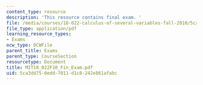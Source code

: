 ```yaml
---
content_type: resource
description: 'This resource contains final exam. '
file: /media/courses/18-022-calculus-of-several-variables-fall-2010/5ca3dd750edd7011d1c8242e861afabc_MIT18_022F10_Fin_Exam.pdf
file_type: application/pdf
learning_resource_types:
- Exams
ocw_type: OCWFile
parent_title: Exams
parent_type: CourseSection
resourcetype: Document
title: MIT18_022F10_Fin_Exam.pdf
uid: 5ca3dd75-0edd-7011-d1c8-242e861afabc
---
```

